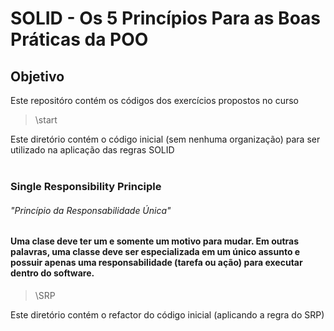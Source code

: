 # SOLID - Os 5 Princípios Para as Boas Práticas da POO

## Objetivo
Este repositóro contém os códigos dos exercícios propostos no curso
> \start

Este diretório contém o código inicial (sem nenhuma organização) para ser utilizado na aplicação das regras SOLID
<br><br>
### Single Responsibility Principle
###### "Princípio da Responsabilidade Única"

#### Uma clase deve ter um e somente um motivo para mudar. Em outras palavras, uma classe deve ser especializada em um único assunto e possuir apenas uma responsabilidade (tarefa ou ação) para executar dentro do software.
> \SRP

Este diretório contém o refactor do código inicial (aplicando a regra do SRP)
<br><br>

